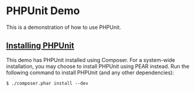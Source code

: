 PHPUnit Demo
============

This is a demonstration of how to use PHPUnit.

[Installing PHPUnit](http://phpunit.de/manual/3.7/en/installation.html)
-----------------------------------------------------------------------

This demo has PHPUnit installed using Composer. For a system-wide installation, you 
may choose to install PHPUnit using PEAR instead. Run the following command to install 
PHPUnit (and any other dependencies):

    $ ./composer.phar install --dev

